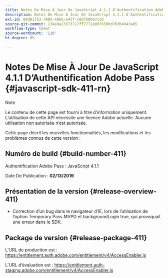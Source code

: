 ```yaml
---
title: Notes De Mise À Jour De JavaScript 4.1.1 D’Authentification Adobe Pass
description: Notes De Mise À Jour De JavaScript 4.1.1 D’Authentification Adobe Pass
exl-id: 00d017b3-700d-48b6-a43f-c0d7b8b67c3d
source-git-commit: 134a9a13373717ff7772a9d765bbd7b3b4943a85
workflow-type: tm+mt
source-wordcount: '110'
ht-degree: 0%

---
```


# Notes De Mise À Jour De JavaScript 4.1.1 D’Authentification Adobe Pass {#javascript-sdk-411-rn}

>[!NOTE]
>
>Le contenu de cette page est fourni à titre d’information uniquement. L’utilisation de cette API nécessite une licence Adobe actuelle. Aucune utilisation non autorisée n’est autorisée.

Cette page décrit les nouvelles fonctionnalités, les modifications et les problèmes connus de cette version :

## Numéro de build {#build-number-411}

Authentification Adobe Pass : JavaScript 4.1.1

Date De Publication : **02/13/2019**

## Présentation de la version {#release-overview-411}

* Correction d’un bug dans le navigateur d’IE, lors de l’utilisation de l’option Temporary Pass MVPD et backgroundLogin true, qui provoquait une erreur dans le SDK.

## Package de version {#release-package-411}

L’URL de production est : https://entitlement.auth.adobe.com/entitlement/v4/AccessEnabler.js

L’URL d’évaluation est : https://entitlement.auth-staging.adobe.com/entitlement/v4/AccessEnabler.js
